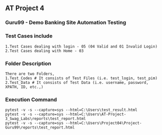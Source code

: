 ## AT Project 4
### Guru99 - Demo Banking Site Automation Testing

### Test Cases include
```
1.Test Cases dealing with login - 05 (04 Valid and 01 Invalid Login)
2.Test Cases dealing with Home - 03
```

### Folder Description
```
There are two Folders,
1.Test_Codes # It consists of Test Files (i.e. test_login, test_pim)
2.Test_Data # It consists of Test Data (i.e. username, password, XPATH, ID, etc.,)
```

### Execution Command
```
pytest -v -s --capture=sys --html=C:\Users\test_result.html
pytest -v -s --capture=sys --html=C:\Users\AT-Project-3_Swag_Labs\reports\test_report.html
pytest -v -s --capture=sys --html=C:\Users\Project04\Project-Guru99\reports\test_report.html
```
